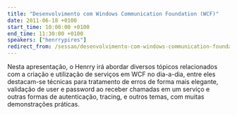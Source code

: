 ```yaml
---
title: "Desenvolvimento com Windows Communication Foundation (WCF)"
date: 2011-06-18 +0100
start_time: 10:00:00 +0100
end_time: 11:30:00 +0100
speakers: ["henrrypires"]
redirect_from: /sessao/desenvolvimento-com-windows-communication-foundation-wcf/
---
```

Nesta apresentação, o Henrry irá abordar diversos tópicos relacionados com a criação e utilização de serviços em WCF no dia-a-dia, entre eles destacam-se técnicas para tratamento de erros de forma mais elegante, validação de user e password ao receber chamadas em um serviço e outras formas de autenticação, tracing, e outros temas, com muitas demonstrações práticas.


